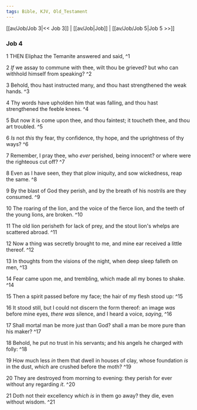 ```yaml
---
tags: Bible, KJV, Old_Testament
---
```


[[av/Job/Job 3|<< Job 3]] | [[av/Job|Job]] | [[av/Job/Job 5|Job 5 >>]]

### Job 4

1 THEN Eliphaz the Temanite answered and said, ^1

2 _If_ we assay to commune with thee, wilt thou be grieved? but who can withhold himself from speaking? ^2

3 Behold, thou hast instructed many, and thou hast strengthened the weak hands. ^3

4 Thy words have upholden him that was falling, and thou hast strengthened the feeble knees. ^4

5 But now it is come upon thee, and thou faintest; it toucheth thee, and thou art troubled. ^5

6 _Is_ not _this_ thy fear, thy confidence, thy hope, and the uprightness of thy ways? ^6

7 Remember, I pray thee, who _ever_ perished, being innocent? or where were the righteous cut off? ^7

8 Even as I have seen, they that plow iniquity, and sow wickedness, reap the same. ^8

9 By the blast of God they perish, and by the breath of his nostrils are they consumed. ^9

10 The roaring of the lion, and the voice of the fierce lion, and the teeth of the young lions, are broken. ^10

11 The old lion perisheth for lack of prey, and the stout lion's whelps are scattered abroad. ^11

12 Now a thing was secretly brought to me, and mine ear received a little thereof. ^12

13 In thoughts from the visions of the night, when deep sleep falleth on men, ^13

14 Fear came upon me, and trembling, which made all my bones to shake. ^14

15 Then a spirit passed before my face; the hair of my flesh stood up: ^15

16 It stood still, but I could not discern the form thereof: an image _was_ before mine eyes, _there_ _was_ silence, and I heard a voice, _saying_, ^16

17 Shall mortal man be more just than God? shall a man be more pure than his maker? ^17

18 Behold, he put no trust in his servants; and his angels he charged with folly: ^18

19 How much less _in_ them that dwell in houses of clay, whose foundation _is_ in the dust, _which_ are crushed before the moth? ^19

20 They are destroyed from morning to evening: they perish for ever without any regarding _it_. ^20

21 Doth not their excellency _which_ _is_ in them go away? they die, even without wisdom. ^21
